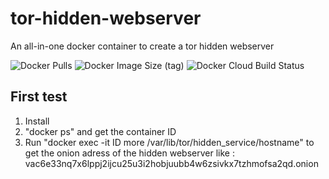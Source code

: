 # tor-hidden-webserver
An all-in-one docker container to create a tor hidden webserver

![Docker Pulls](https://img.shields.io/docker/pulls/toronsynology/tor-hidden-webserver?style=for-the-badge) ![Docker Image Size (tag)](https://img.shields.io/docker/image-size/toronsynology/tor-hidden-webserver/latest?style=for-the-badge) ![Docker Cloud Build Status](https://img.shields.io/docker/cloud/build/toronsynology/tor-hidden-webserver?style=for-the-badge)

## First test

1. Install
2. "docker ps" and get the container ID
3. Run "docker exec -it ID more /var/lib/tor/hidden_service/hostname" to get the onion adress of the hidden webserver like :
vac6e33nq7x6lppj2ijcu25u3i2hobjuubb4w6zsivkx7tzhmofsa2qd.onion

